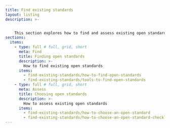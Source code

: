 ```yaml
---
title: Find existing standards
layout: listing
description: >- 


    This section explores how to find and assess existing open standards for data.
sections:
  items:
    - type: full # full, grid, short
      meta: Find
      title: Finding open standards
      description: >-
        How to find existing open standards
      items:
        - find-existing-standards/how-to-find-open-standards
        - find-existing-standards/tools-to-find-open-standards
    - type: full # full, grid, short
      meta: Assess
      title: Choosing open standards
      description: >-
        How to assess existing open standards
      items:
        - find-existing-standards/how-to-choose-an-open-standard
        - find-existing-standards/how-to-choose-an-open-standard-checklist
---
```

